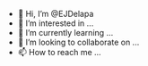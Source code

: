 - 👋 Hi, I’m @EJDelapa
- 👀 I’m interested in ...
- 🌱 I’m currently learning ...
- 💞️ I’m looking to collaborate on ...
- 📫 How to reach me ...

<!---
EJDelapa/EJDelapa is a ✨ special ✨ repository because its `README.md` (this file) appears on your GitHub profile.
You can click the Preview link to take a look at your changes.
--->
